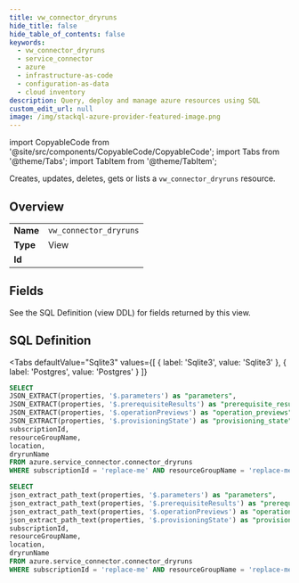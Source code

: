 ```yaml
--- 
title: vw_connector_dryruns
hide_title: false
hide_table_of_contents: false
keywords:
  - vw_connector_dryruns
  - service_connector
  - azure
  - infrastructure-as-code
  - configuration-as-data
  - cloud inventory
description: Query, deploy and manage azure resources using SQL
custom_edit_url: null
image: /img/stackql-azure-provider-featured-image.png
---
```


import CopyableCode from '@site/src/components/CopyableCode/CopyableCode';
import Tabs from '@theme/Tabs';
import TabItem from '@theme/TabItem';

Creates, updates, deletes, gets or lists a <code>vw_connector_dryruns</code> resource.

## Overview
<table><tbody>
<tr><td><b>Name</b></td><td><code>vw_connector_dryruns</code></td></tr>
<tr><td><b>Type</b></td><td>View</td></tr>
<tr><td><b>Id</b></td><td><CopyableCode code="azure.service_connector.vw_connector_dryruns" /></td></tr>
</tbody></table>

## Fields

See the SQL Definition (view DDL) for fields returned by this view.

## SQL Definition

<Tabs
defaultValue="Sqlite3"
values={[
{ label: 'Sqlite3', value: 'Sqlite3' },
{ label: 'Postgres', value: 'Postgres' }
]}
>
<TabItem value="Sqlite3">

```sql
SELECT
JSON_EXTRACT(properties, '$.parameters') as "parameters",
JSON_EXTRACT(properties, '$.prerequisiteResults') as "prerequisite_results",
JSON_EXTRACT(properties, '$.operationPreviews') as "operation_previews",
JSON_EXTRACT(properties, '$.provisioningState') as "provisioning_state",
subscriptionId,
resourceGroupName,
location,
dryrunName
FROM azure.service_connector.connector_dryruns
WHERE subscriptionId = 'replace-me' AND resourceGroupName = 'replace-me' AND location = 'replace-me';
```

</TabItem>
<TabItem value="Postgres">

```sql
SELECT
json_extract_path_text(properties, '$.parameters') as "parameters",
json_extract_path_text(properties, '$.prerequisiteResults') as "prerequisite_results",
json_extract_path_text(properties, '$.operationPreviews') as "operation_previews",
json_extract_path_text(properties, '$.provisioningState') as "provisioning_state",
subscriptionId,
resourceGroupName,
location,
dryrunName
FROM azure.service_connector.connector_dryruns
WHERE subscriptionId = 'replace-me' AND resourceGroupName = 'replace-me' AND location = 'replace-me';
```

</TabItem>
</Tabs>
